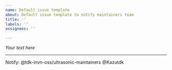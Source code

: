 ```yaml
---
name: Default issue template
about: Default issue template to notify maintainers team
title: ''
labels: ''
assignees: ''

---
```


_Your text here_

---
Notify: @tdk-invn-oss/ultrasonic-maintainers @Kazutdk
